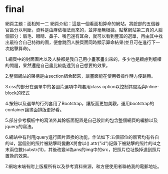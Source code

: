 # final

網頁主題：面相知一二
網頁介紹：這是一個看面相算命的網站，將臉部的五個器官區分以判斷。資料是由麻依相法而來的，並非毫無根據。點擊網站第二頁的人臉個部分：眉毛、眼睛、鼻子、嘴巴還有耳朵，就可以看到豐富的選單，再由其中找出最符合自己特徵的圖，便會跳回人臉頁面同時顯示算命結果(並且可在進行下一次點擊算命)。


1.網頁中的封面圖片以及人臉都是我自己用小畫家畫出來的，多少也是顧慮到版權的問題，果然還是自己畫比較能達到自己想要的效果。

2.整個網站的架構是由section組合起來，讓畫面能在使用者操作時方便跳轉。

3.css的部分在選單中的各圖片選項中均套用class option以控制其間距與Inline-block的模式

4.按鈕以及選單的行列套用了Bootstrap，讓版面更加美觀，運用bootstrap的container讓畫面排版更好看。

5.部分參考模板中的寫法外其餘版面配置是自己設計的包含整個網頁的編排以及jquery的寫法。

6.網站中有利用jquery進行圖片置換的功能，作法如下:五個部位的器官均有各自的id，當個別的照片被點擊時變數X將會以().attr("id")記錄下被點擊的照片的id之末兩位數(substr(1))，其後改變id為ans的img中的src，把照片位址換掉達到照片置換的效果。

7.網站末端有附上版權所有以及參考資料來源，和方便使用者聯絡我的電郵地址。
